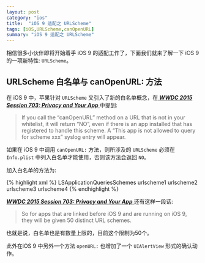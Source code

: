 ```yaml
---
layout: post
category: "ios"
title:  "iOS 9 适配之 URLScheme"
tags: [iOS,URLScheme,canOpenURL]
summary: "iOS 9 适配之 URLScheme"
---
```

相信很多小伙伴即将开始着手 iOS 9 的适配工作了，下面我们就来了解一下 iOS 9 的一项新特性: `URLScheme`。

## URLScheme 白名单与 canOpenURL: 方法

在 iOS 9 中，苹果针对 `URLScheme` 又引入了新的白名单概念，在[ ***WWDC 2015 Session 703: Privacy and Your App*** ](https://developer.apple.com/videos/wwdc/2015/?id=703)中提到:

> If you call the “canOpenURL” method on a URL that is not in your whitelist, it will return “NO”, even if there is an app installed that has registered to handle this scheme. A “This app is not allowed to query for scheme xxx” syslog entry will appear.

如果在 iOS 9 中调用 `canOpenURL:` 方法，则所涉及的  `URLScheme` 必须在 `Info.plist` 中列入白名单才能使用，否则该方法会返回 `NO`。 

加入白名单的方法为:  

{% highlight xml %}
<key>LSApplicationQueriesSchemes</key>
<array>
	<string>urlscheme1</string>
	<string>urlscheme2</string>
	<string>urlscheme3</string>
	<string>urlscheme4</string>
</array> 
{% endhighlight %}

[ ***WWDC 2015 Session 703: Privacy and Your App*** ](https://developer.apple.com/videos/wwdc/2015/?id=703)还有这样一段话:  

> So for apps that are linked before iOS 9 and are running on iOS 9, they will be given 50 distinct URL schemes.

也就是说，白名单也是有数量上限的，目前这个限制为50个。

此外在iOS 9 中另外一个方法 `openURL:` 也增加了一个 `UIAlertView` 形式的确认动作。

